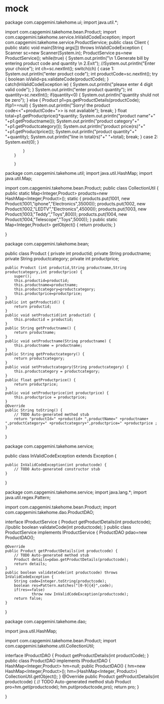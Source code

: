 # mock
package com.capgemini.takehome.ui;
import java.util.*;

import com.capgemini.takehome.bean.Product;
import com.capgemini.takehome.service.InValidCodeException;
import com.capgemini.takehome.service.ProductService;
public class Client {
	public static void main(String args[]) throws InValidCodeException {
		Scanner sc=new Scanner(System.in);
		ProductService ps=new ProductService();
		while(true) {
			System.out.println("\n 1.Generate bill by entering product code and quantity \n 2.Exit");
			//System.out.println("Enter your choice");
			int ch=sc.nextInt();
			switch(ch) {
			case 1:
				System.out.println("enter product code");
				int productCode=sc.nextInt();
				try {
					boolean isValid=ps.validateCode(productCode);
				}
				catch(InValidCodeException ie) {
					System.out.println("please enter 4 digit valid code");
				}
				System.out.println("enter product quantity");
				int quantity=sc.nextInt();
				if(quantity<0) {
					System.out.println("quantity shuld not be zero");
				}
				else {
					Product p1=ps.getProductDetails(productCode);
					if(p1==null) {
						System.out.println("Sorry! the product code<<"+productCode+">> is not avaliable");
						break;
					}
					float total=p1.getProductprice()*quantity;
					System.out.println("product name"+"  "+p1.getProductname());
					System.out.println("product category"+" "+p1.getProductcategory());
                    System.out.println("product price(rs)"+" "+p1.getProductprice());
                    System.out.println("product quantity"+" "+quantity);
                    System.out.println("line in total(rs)"+" "+total);
                    break;
				}
                    case 2:
                    	System.exit(0);
				}

			}
		}
			
		}
	

package com.capgemini.takehome.util;
import java.util.HashMap;
import java.util.Map;

import com.capgemini.takehome.bean.Product;
public class CollectionUtil {
	public static Map<Integer,Product> products=new HashMap<Integer,Product>();
	static {
		products.put(1001, new Product(1001,"iphone","Electronics",35000));
		products.put(1002, new Product(1002,"LEDTV","Electronics",45000));
		products.put(1003, new Product(1003,"Teddy","Toys",800));
		products.put(1004, new Product(1004,"Telescope","Toys",5000));
	}
	public static Map<Integer,Product> getObject() {
		return products;
	}

}


package com.capgemini.takehome.bean;

public class Product {
	private int productid;
	private String productname;
	private String productcategory;
	private int productprice;
	
	public Product (int productid,String productname,String productcategory,int productprice) {
		super();
		this.productid=productid;
		this.productname=productname;
		this.productcategory=productcategory;
		this.productprice=productprice;
	}
	public int getProductid() {
		return productid;
	}
	public void setProductid(int productid) {
		this.productid = productid;
	}
	public String getProductname() {
		return productname;
	}
	public void setProductname(String productname) {
		this.productname = productname;
	}
	public String getProductcategory() {
		return productcategory;
	}
	public void setProductcategory(String productcategory) {
		this.productcategory = productcategory;
	}
	public float getProductprice() {
		return productprice;
	}
	public void setProductprice(int productprice) {
		this.productprice = productprice;
	}
	@Override
	public String toString() {
		// TODO Auto-generated method stub
		return "productId=" +productid+ ",productName=" +productname+ ",productCategory=" +productcategory+",productprice=" +productprice ;
	}
	
	
	

}


package com.capgemini.takehome.service;

public class InValidCodeException extends Exception {

	public InValidCodeException(int productcode) {
		// TODO Auto-generated constructor stub
	}

}


package com.capgemini.takehome.service;
import java.lang.*;
import java.util.regex.Pattern;

import com.capgemini.takehome.bean.Product;
import com.capgemini.takehome.dao.ProductDAO;



interface IProductService {
	Product getProductDetails(int productcode);
	//public boolean validateCode(int productcode);
}
public class ProductService implements IProductService {
	ProductDAO pdao=new ProductDAO();

	@Override
	public Product getProductDetails(int productcode) {
		// TODO Auto-generated method stub
		Product details=pdao.getProductDetails(productcode);
		return details;
	}
	public boolean validateCode(int productcode) throws InValidCodeException {
		String code=Integer.toString(productcode);
		boolean res=Pattern.matches("[0-9]{4}",code);
		if(res==false)
				throw new InValidCodeException(productcode);
		return false;
	}

}



package com.capgemini.takehome.dao;

import java.util.HashMap;

import com.capgemini.takehome.bean.Product;
import com.capgemini.takehome.util.CollectionUtil;

interface IProductDAO {
	Product getProductDetails(int productCode);
}
public class ProductDAO implements IProductDAO  {
    HashMap<Integer,Product> hm=null;
    public ProductDAO() {
    	hm=new HashMap<Integer,Product>();
    	hm=(HashMap<Integer, Product>) CollectionUtil.getObject();
    }
	@Override
	public Product getProductDetails(int productcode) {
		// TODO Auto-generated method stub
		Product pro=hm.get(productcode);
		hm.put(productcode,pro);
		return pro;
	}

}


